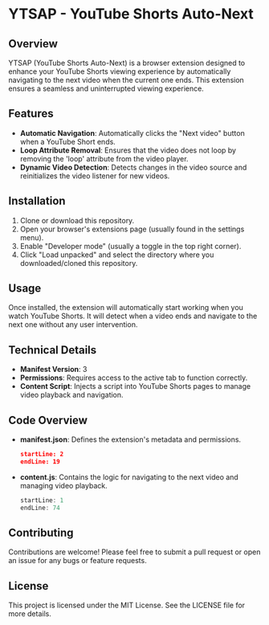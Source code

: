 # YTSAP - YouTube Shorts Auto-Next

## Overview

YTSAP (YouTube Shorts Auto-Next) is a browser extension designed to enhance your YouTube Shorts viewing experience by automatically navigating to the next video when the current one ends. This extension ensures a seamless and uninterrupted viewing experience.

## Features

- **Automatic Navigation**: Automatically clicks the "Next video" button when a YouTube Short ends.
- **Loop Attribute Removal**: Ensures that the video does not loop by removing the 'loop' attribute from the video player.
- **Dynamic Video Detection**: Detects changes in the video source and reinitializes the video listener for new videos.

## Installation

1. Clone or download this repository.
2. Open your browser's extensions page (usually found in the settings menu).
3. Enable "Developer mode" (usually a toggle in the top right corner).
4. Click "Load unpacked" and select the directory where you downloaded/cloned this repository.

## Usage

Once installed, the extension will automatically start working when you watch YouTube Shorts. It will detect when a video ends and navigate to the next one without any user intervention.

## Technical Details

- **Manifest Version**: 3
- **Permissions**: Requires access to the active tab to function correctly.
- **Content Script**: Injects a script into YouTube Shorts pages to manage video playback and navigation.

## Code Overview

- **manifest.json**: Defines the extension's metadata and permissions.
  ```json:manifest.json
  startLine: 2
  endLine: 19
  ```

- **content.js**: Contains the logic for navigating to the next video and managing video playback.
  ```javascript:content.js
  startLine: 1
  endLine: 74
  ```

## Contributing

Contributions are welcome! Please feel free to submit a pull request or open an issue for any bugs or feature requests.

## License

This project is licensed under the MIT License. See the LICENSE file for more details.

